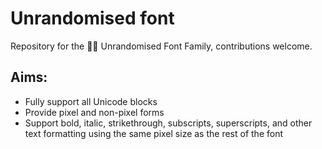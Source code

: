 # Unrandomised font
 Repository for the 🅭🄍 Unrandomised Font Family, contributions welcome.

## Aims:
  * Fully support all Unicode blocks
  * Provide pixel and non-pixel forms 
  * Support bold, italic, strikethrough, subscripts, superscripts, and other text formatting using the same pixel size as the rest of the font
